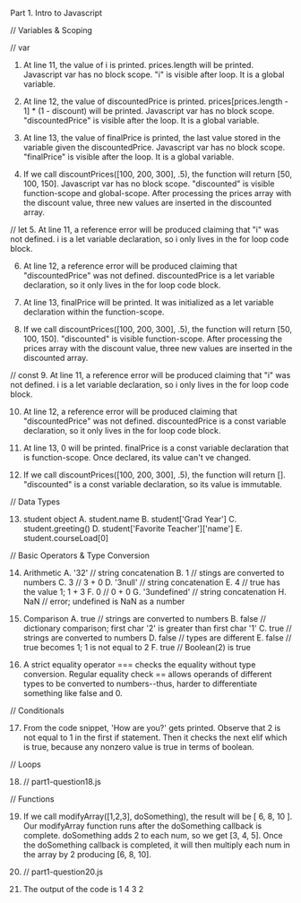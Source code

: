 Part 1. Intro to Javascript


// Variables & Scoping

// var
1. At line 11, the value of i is printed. prices.length will be printed. Javascript var has no block scope. "i" is visible after loop. It is a global variable.

2. At line 12, the value of discountedPrice is printed. prices[prices.length - 1] * (1 - discount) will be printed. Javascript var has no block scope. "discountedPrice" is visible after the loop. It is a global variable.

3. At line 13, the value of finalPrice is printed, the last value stored in the variable given the discountedPrice. Javascript var has no block scope. "finalPrice" is visible after the loop. It is a global variable.

4. If we call discountPrices([100, 200, 300], .5), the function will return [50, 100, 150]. Javascript var has no block scope. "discounted" is visible function-scope and global-scope. After processing the prices array with the discount value, three new values are inserted in the discounted array.

// let
5. At line 11, a reference error will be produced claiming that "i" was not defined. i is a let variable declaration, so i only lives in the for loop code block.
   
6. At line 12, a reference error will be produced claiming that "discountedPrice" was not defined. discountedPrice is a let variable declaration, so it only lives in the for loop code block.
   
7. At line 13, finalPrice will be printed. It was initialized as a let variable declaration within the function-scope.
   
8. If we call discountPrices([100, 200, 300], .5), the function will return [50, 100, 150]. "discounted" is visible function-scope. After processing the prices array with the discount value, three new values are inserted in the discounted array.

// const
9.  At line 11, a reference error will be produced claiming that "i" was not defined. i is a let variable declaration, so i only lives in the for loop code block. 
    
10. At line 12, a reference error will be produced claiming that "discountedPrice" was not defined. discountedPrice is a const variable declaration, so it only lives in the for loop code block.

11. At line 13, 0 will be printed. finalPrice is a const variable declaration that is function-scope. Once declared, its value can't ve changed.
    
12. If we call discountPrices([100, 200, 300], .5), the function will return []. "discounted" is a const variable declaration, so its value is immutable.

// Data Types

13. student object
    A. student.name
    B. student['Grad Year']
    C. student.greeting()
    D. student['Favorite Teacher']['name']
    E. student.courseLoad[0]

// Basic Operators & Type Conversion

14. Arithmetic
    A. '32'                 // string concatenation
    B. 1                    // stings are converted to numbers
    C. 3                    // 3 + 0 
    D. '3null'              // string concatenation
    E. 4                    // true has the value 1; 1 + 3
    F. 0                    // 0 + 0
    G. '3undefined'         // string concatenation
    H. NaN                  // error; undefined is NaN as a number

15. Comparison
    A. true                 // strings are converted to numbers
    B. false                // dictionary comparison; first char '2' is greater than first char '1'
    C. true                 // strings are converted to numbers
    D. false                // types are different
    E. false                // true becomes 1; 1 is not equal to 2
    F. true                 // Boolean(2) is true

16. A strict equality operator === checks the equality without type conversion. Regular equality check == allows operands of different types to be converted to numbers--thus, harder to differentiate something like false and 0.

// Conditionals

17. From the code snippet, 'How are you?' gets printed. Observe that 2 is not equal to 1 in the first if statement. Then it checks the next elif which is true, because any nonzero value is true in terms of boolean.

// Loops

18. // part1-question18.js

// Functions

19. If we call modifyArray([1,2,3], doSomething), the result will be [ 6, 8, 10 ]. Our modifyArray function runs after the doSomething callback is complete. doSomething adds 2 to each num, so we get [3, 4, 5]. Once the doSomething callback is completed, it will then multiply each num in the array by 2 producing [6, 8, 10].
    
20. // part1-question20.js

21. The output of the code is 
    1
    4
    3
    2


    